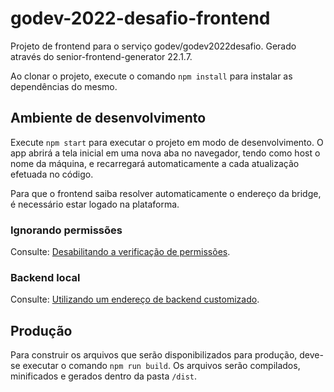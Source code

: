 <!--{CA:FILE_CONTENTS:START}-->

# godev-2022-desafio-frontend

Projeto de frontend para o serviço godev/godev2022desafio. Gerado através do senior-frontend-generator 22.1.7.

Ao clonar o projeto, execute o comando `npm install` para instalar as dependências do mesmo.

## Ambiente de desenvolvimento

Execute `npm start` para executar o projeto em modo de desenvolvimento. O app abrirá a tela inicial em uma nova aba no navegador, tendo como host o nome da máquina, e recarregará automaticamente a cada atualização efetuada no código.

Para que o frontend saiba resolver automaticamente o endereço da bridge, é necessário estar logado na plataforma.

### Ignorando permissões

Consulte: [Desabilitando a verificação de permissões](http://git.senior.com.br/arquitetura/frontend-generator/wikis/projeto-gerado/desenvolvendo-no-projeto-gerado#desabilitando-a-verifica%C3%A7%C3%A3o-de-permiss%C3%B5es).

### Backend local

Consulte: [Utilizando um endereço de backend customizado](http://git.senior.com.br/arquitetura/frontend-generator/wikis/projeto-gerado/desenvolvendo-no-projeto-gerado#utilizando-um-endere%C3%A7o-de-backend-customizado).

## Produção

Para construir os arquivos que serão disponibilizados para produção, deve-se executar o comando `npm run build`. Os arquivos serão compilados, minificados e gerados dentro da pasta `/dist`.

<!--{CA:FILE_CONTENTS:END}-->
